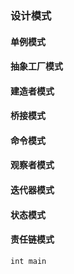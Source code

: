 ### 设计模式

#### 单例模式

#### 抽象工厂模式

#### 建造者模式

#### 桥接模式

#### 命令模式

#### 观察者模式

#### 迭代器模式

#### 状态模式

#### 责任链模式

```
int main
```

